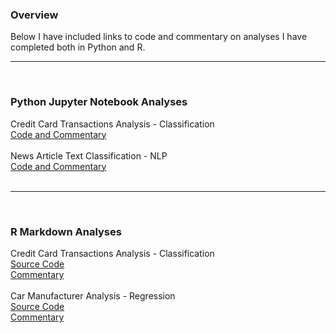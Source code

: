 <h3>Overview</h3>
Below I have included links to code and commentary on analyses I have completed both in Python and R.<br/>

<hr>
<br/>
<h3>Python Jupyter Notebook Analyses</h3>
<p1>Credit Card Transactions Analysis - Classification<br/>
<a href="https://github.com/atowey01/Python-Data-Science-Projects/blob/master/Credit_Card_Transactions_Analysis.ipynb">Code and Commentary</a><br/>
<br/>
<p1>News Article Text Classification - NLP<br/>
<a href="https://github.com/atowey01/Python-Data-Science-Projects/blob/master/News_Article_Text_Classification.ipynb">Code and Commentary</a><br/>
<br/>
<hr>
<br/>
<h3>R Markdown Analyses</h3>
<p1>Credit Card Transactions Analysis - Classification<br/>
<a href="https://github.com/atowey01/R-Data-Science-Projects/blob/master/Credit_Card_Transactions_Analysis.Rmd">Source Code</a><br/>
<a href="http://rpubs.com/atowey01/CreditCardTransactionsAnalysis">Commentary</a></p1><br/>
<br/>
<p1>Car Manufacturer Analysis - Regression<br/>
<a href="https://github.com/atowey01/R-Data-Science-Projects/blob/master/Car_Manufacturer_Analysis.Rmd">Source Code</a><br/>
<a href="http://rpubs.com/atowey01/CarManufacturerAnalysis">Commentary</a></p1>



